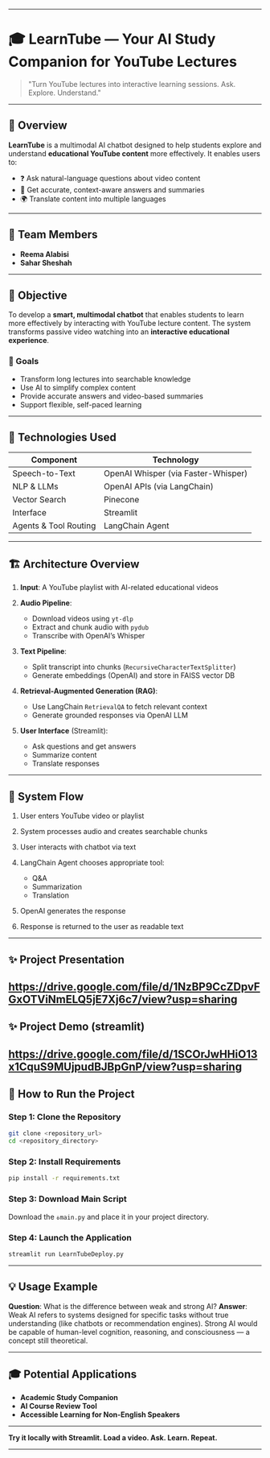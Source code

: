 
---

# 🎓 LearnTube — Your AI Study Companion for YouTube Lectures

> "Turn YouTube lectures into interactive learning sessions. Ask. Explore. Understand."

---

## 📘 Overview

**LearnTube** is a multimodal AI chatbot designed to help students explore and understand **educational YouTube content** more effectively. It enables users to:

* ❓ Ask natural-language questions about video content
* 🧠 Get accurate, context-aware answers and summaries
* 🌍 Translate content into multiple languages

---

## 👥 Team Members

* **Reema Alabisi**
* **Sahar Sheshah**

---

## 🎯 Objective

To develop a **smart, multimodal chatbot** that enables students to learn more effectively by interacting with YouTube lecture content. The system transforms passive video watching into an **interactive educational experience**.

### 📌 Goals

* Transform long lectures into searchable knowledge
* Use AI to simplify complex content
* Provide accurate answers and video-based summaries
* Support flexible, self-paced learning

---

## 🧠 Technologies Used

| Component             | Technology                          |
| --------------------- | ----------------------------------- |
| Speech-to-Text        | OpenAI Whisper (via Faster-Whisper) |
| NLP & LLMs            | OpenAI APIs (via LangChain)         |
| Vector Search         | Pinecone                            |
| Interface             | Streamlit                           |
| Agents & Tool Routing | LangChain Agent                     |

---

## 🏗️ Architecture Overview

1. **Input**: A YouTube playlist with AI-related educational videos
2. **Audio Pipeline**:

   * Download videos using `yt-dlp`
   * Extract and chunk audio with `pydub`
   * Transcribe with OpenAI’s Whisper
3. **Text Pipeline**:

   * Split transcript into chunks (`RecursiveCharacterTextSplitter`)
   * Generate embeddings (OpenAI) and store in FAISS vector DB
4. **Retrieval-Augmented Generation (RAG)**:

   * Use LangChain `RetrievalQA` to fetch relevant context
   * Generate grounded responses via OpenAI LLM
5. **User Interface** (Streamlit):

   * Ask questions and get answers
   * Summarize content
   * Translate responses

---

## 🔄 System Flow

1. User enters YouTube video or playlist
2. System processes audio and creates searchable chunks
3. User interacts with chatbot via text
4. LangChain Agent chooses appropriate tool:

   * Q\&A
   * Summarization
   * Translation
5. OpenAI generates the response
6. Response is returned to the user as readable text

---

## ✨ Project Presentation
https://drive.google.com/file/d/1NzBP9CcZDpvFGxOTViNmELQ5jE7Xj6c7/view?usp=sharing
---
## ✨ Project Demo (streamlit)
https://drive.google.com/file/d/1SCOrJwHHiO13x1CquS9MUjpudBJBpGnP/view?usp=sharing
---
## 🚀 How to Run the Project

### Step 1: Clone the Repository

```bash
git clone <repository_url>
cd <repository_directory>
```

### Step 2: Install Requirements

```bash
pip install -r requirements.txt
```

### Step 3: Download Main Script

Download the `ةmain.py` and place it in your project directory.

### Step 4: Launch the Application

```bash
streamlit run LearnTubeDeploy.py
```

---

## 💡 Usage Example

**Question**: What is the difference between weak and strong AI?
**Answer**: Weak AI refers to systems designed for specific tasks without true understanding (like chatbots or recommendation engines). Strong AI would be capable of human-level cognition, reasoning, and consciousness — a concept still theoretical.

---

## 🎓 Potential Applications

* **Academic Study Companion**
* **AI Course Review Tool**
* **Accessible Learning for Non-English Speakers**

---

**Try it locally with Streamlit. Load a video. Ask. Learn. Repeat.**

---


